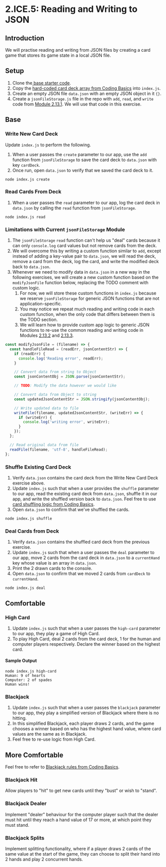 # 2.ICE.5: Reading and Writing to JSON

## Introduction

We will practise reading and writing from JSON files by creating a card game that stores its game state in a local JSON file.

## Setup

1. Clone the[ base starter code](https://github.com/rocketacademy/base-node-bootcamp).
2. Copy the [hard-coded card deck array from Coding Basics](https://basics.rocketacademy.co/10-javascript-objects/10.1-javascript-objects#hard-coded-card-deck) into `index.js`.
3. Create an empty JSON file `data.json` with an empty JSON object in it `{}`.
4. Create a `jsonFileStorage.js` file in the repo with `add`, `read`, and `write` code from [Module 2.13.1](../2.13-json/2.13.1-json-file-storage-module-add-read-write.md). We will use that code in this exercise.

## Base

### Write New Card Deck

Update `index.js` to perform the following.

1. When a user passes the `create` parameter to our app, use the `add` function from `jsonFileStorage` to save the card deck to `data.json` with key `cardDeck`.
2. Once run, open `data.json` to verify that we saved the card deck to it.

```text
node index.js create
```

### Read Cards From Deck

1. When a user passes the `read` parameter to our app, log the card deck in `data.json` by calling the `read` function from `jsonFileStorage`.

```text
node index.js read
```

### Limitations with Current `jsonFileStorage` Module

1. The `jsonFileStorage` `read` function can't help us "deal" cards because it can only `console.log` card values but not remove cards from the deck.
2. We will overcome this by writing a custom function similar to `add`, except instead of adding a key-value pair to `data.json`, we will read the deck, remove a card from the deck, log the card, and write the modified deck back to `data.json`.
3. Whenever we need to modify data in `data.json` in a new way in the following exercises, we will create a new custom function based on the `modifyJsonFile` function below, replacing the TODO comment with custom logic.
   1. For now, we will store these custom functions in `index.js` because we reserve `jsonFileStorage` for generic JSON functions that are not application-specific.
   2. You may notice we repeat much reading and writing code in each custom function, when the only code that differs between them is the TODO section.
   3. We will learn how to provide custom app logic to generic JSON functions to re-use the common reading and writing code in Modules [2.13.2](../2.13-json/2.13.2-json-file-storage-module-passing-callbacks.md) and [2.13.3](../2.13-json/2.13.3-json-file-storage-module-summary.md).

```javascript
const modifyJsonFile = (filename) => {
  const handleFileRead = (readErr, jsonContentStr) => {
    if (readErr) {
      console.log('Reading error', readErr);
    }

    // Convert data from string to Object
    const jsonContentObj = JSON.parse(jsonContentStr);

    // TODO: Modify the data however we would like

    // Convert data from Object to string
    const updatedJsonContentStr = JSON.stringify(jsonContentObj);

    // Write updated data to file
    writeFile(filename, updatedJsonContentStr, (writeErr) => {
      if (writeErr) {
        console.log('writing error', writeErr);
      }
    });
  };

  // Read original data from file
  readFile(filename, 'utf-8', handleFileRead);
};
```

### Shuffle Existing Card Deck

1. Verify `data.json` contains the card deck from the Write New Card Deck exercise above.
2. Update `index.js` such that when a user provides the `shuffle` parameter to our app, read the existing card deck from `data.json`, shuffle it in our app, and write the shuffled version back to `data.json`. Feel free to use [card shuffling logic from Coding Basics](https://basics.rocketacademy.co/10-javascript-objects/10.1-javascript-objects#card-shuffling).
3. Open `data.json` to confirm that we've shuffled the cards.

```text
node index.js shuffle
```

### Deal Cards from Deck

1. Verify `data.json` contains the shuffled card deck from the previous exercise.
2. Update `index.js` such that when a user passes the `deal` parameter to our app, move 2 cards from the card deck in `data.json` to a `currentHand` key whose value is an array in `data.json`.
3. Print the 2 drawn cards to the console.
4. Open `data.json` to confirm that we moved 2 cards from `cardDeck` to `currentHand`.

```text
node index.js deal
```

## Comfortable

### High Card

1. Update `index.js` such that when a user passes the `high-card` parameter to our app, they play a game of High Card.
2. To play High Card, deal 2 cards from the card deck, 1 for the human and computer players respectively. Declare the winner based on the highest card.

#### Sample Output

```text
node index.js high-card
Human: 9 of hearts
Computer: 2 of spades
Human wins!
```

### Blackjack

1. Update `index.js` such that when a user passes the `blackjack` parameter to our app, they play a simplified version of Blackjack where there is no hitting.
2. In this simplified Blackjack, each player draws 2 cards, and the game chooses a winner based on who has the highest hand value, where card values are the same as in Blackjack.
3. Feel free to re-use logic from High Card.

## More Comfortable

Feel free to refer to [Blackjack rules from Coding Basics](https://basics.rocketacademy.co/projects/project-3-blackjack).

### Blackjack Hit

Allow players to "hit" to get new cards until they "bust" or wish to "stand".

### Blackjack Dealer

Implement "dealer" behaviour for the computer player such that the dealer must hit until they reach a hand value of 17 or more, at which point they must stand.

### Blackjack Splits

Implement splitting functionality, where if a player draws 2 cards of the same value at the start of the game, they can choose to split their hand into 2 hands and play 2 concurrent hands.

